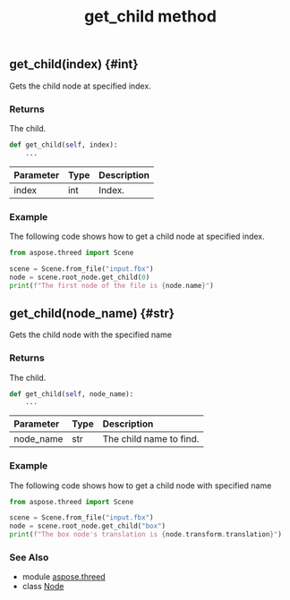 ﻿---
title: get_child method
second_title: Aspose.3D for Python via .NET API References
description: 
type: docs
weight: 80
url: /python-net/aspose.threed/node/get_child/
is_root: false
---

## get_child(index) {#int}

Gets the child node at specified index.


### Returns 


The child.


```python
def get_child(self, index):
    ...
```


| Parameter | Type | Description |
| :- | :- | :- |
| index | int | Index. |

### Example 


The following code shows how to get a child node at specified index.

```python
from aspose.threed import Scene

scene = Scene.from_file("input.fbx")
node = scene.root_node.get_child(0)
print(f"The first node of the file is {node.name}")

```


## get_child(node_name) {#str}

Gets the child node with the specified name


### Returns 


The child.


```python
def get_child(self, node_name):
    ...
```


| Parameter | Type | Description |
| :- | :- | :- |
| node_name | str | The child name to find. |

### Example 


The following code shows how to get a child node with specified name

```python
from aspose.threed import Scene

scene = Scene.from_file("input.fbx")
node = scene.root_node.get_child("box")
print(f"The box node's translation is {node.transform.translation}")

```



### See Also
* module [aspose.threed](../../)
* class [Node](/3d/python-net/aspose.threed/node)
